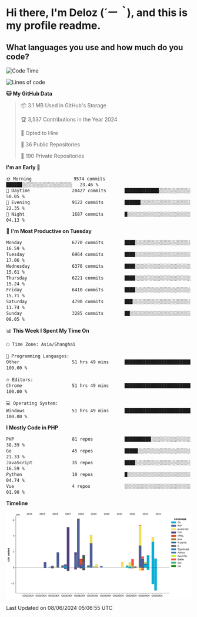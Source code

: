 # **Hi there, I'm Deloz (*´ー｀*), and this is my profile readme.**

## **What languages you use and how much do you code?**

<!--START_SECTION:waka-->
![Code Time](http://img.shields.io/badge/Code%20Time-4%2C155%20hrs%209%20mins-blue)

![Lines of code](https://img.shields.io/badge/From%20Hello%20World%20I%27ve%20Written-41.1%20million%20lines%20of%20code-blue)

**🐱 My GitHub Data** 

> 📦 3.1 MB Used in GitHub's Storage 
 > 
> 🏆 3,537 Contributions in the Year 2024
 > 
> 💼 Opted to Hire
 > 
> 📜 36 Public Repositories 
 > 
> 🔑 190 Private Repositories 
 > 
**I'm an Early 🐤** 

```text
🌞 Morning                9574 commits        ██████░░░░░░░░░░░░░░░░░░░   23.46 % 
🌆 Daytime                20427 commits       █████████████░░░░░░░░░░░░   50.05 % 
🌃 Evening                9122 commits        ██████░░░░░░░░░░░░░░░░░░░   22.35 % 
🌙 Night                  1687 commits        █░░░░░░░░░░░░░░░░░░░░░░░░   04.13 % 
```
📅 **I'm Most Productive on Tuesday** 

```text
Monday                   6770 commits        ████░░░░░░░░░░░░░░░░░░░░░   16.59 % 
Tuesday                  6964 commits        ████░░░░░░░░░░░░░░░░░░░░░   17.06 % 
Wednesday                6370 commits        ████░░░░░░░░░░░░░░░░░░░░░   15.61 % 
Thursday                 6221 commits        ████░░░░░░░░░░░░░░░░░░░░░   15.24 % 
Friday                   6410 commits        ████░░░░░░░░░░░░░░░░░░░░░   15.71 % 
Saturday                 4790 commits        ███░░░░░░░░░░░░░░░░░░░░░░   11.74 % 
Sunday                   3285 commits        ██░░░░░░░░░░░░░░░░░░░░░░░   08.05 % 
```


📊 **This Week I Spent My Time On** 

```text
🕑︎ Time Zone: Asia/Shanghai

💬 Programming Languages: 
Other                    51 hrs 49 mins      █████████████████████████   100.00 % 

🔥 Editors: 
Chrome                   51 hrs 49 mins      █████████████████████████   100.00 % 

💻 Operating System: 
Windows                  51 hrs 49 mins      █████████████████████████   100.00 % 
```

**I Mostly Code in PHP** 

```text
PHP                      81 repos            ██████████░░░░░░░░░░░░░░░   38.39 % 
Go                       45 repos            █████░░░░░░░░░░░░░░░░░░░░   21.33 % 
JavaScript               35 repos            ████░░░░░░░░░░░░░░░░░░░░░   16.59 % 
Python                   10 repos            █░░░░░░░░░░░░░░░░░░░░░░░░   04.74 % 
Vue                      4 repos             ░░░░░░░░░░░░░░░░░░░░░░░░░   01.90 % 
```



**Timeline**

![Lines of Code chart](https://raw.githubusercontent.com/deloz/deloz/main/assets/bar_graph.png)


 Last Updated on 08/06/2024 05:06:55 UTC
<!--END_SECTION:waka-->
